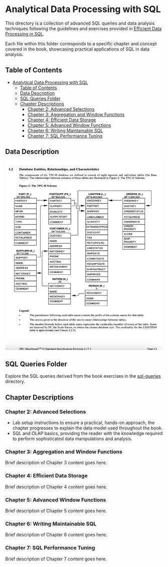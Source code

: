 # Analytical Data Processing with SQL

<p>
This directory is a collection of advanced SQL queries and data analysis techniques following the guidelines and exercises provided in
  <a href="https://josephmachado.gumroad.com/l/analyticalsql">Efficient Data Processing in SQL</a>.
</p>
Each file within this folder corresponds to a specific chapter and concept covered in the book, showcasing practical applications of SQL in data analysis.

## Table of Contents

- [Analytical Data Processing with SQL](#analytical-data-processing-with-sql)
  - [Table of Contents](#table-of-contents)
  - [Data Description](#data-description)
  - [SQL Queries Folder](#sql-queries-folder)
  - [Chapter Descriptions](#chapter-descriptions)
    - [Chapter 2: Advanced Selections](#chapter-2-advanced-selections)
    - [Chapter 3: Aggregation and Window Functions](#chapter-3-aggregation-and-window-functions)
    - [Chapter 4: Efficient Data Storage](#chapter-4-efficient-data-storage)
    - [Chapter 5: Advanced Window Functions](#chapter-5-advanced-window-functions)
    - [Chapter 6: Writing Maintainable SQL](#chapter-6-writing-maintainable-sql)
    - [Chapter 7: SQL Performance Tuning](#chapter-7-sql-performance-tuning)

## Data Description

<p align="center">
  <img src="../visuals/tpch_erd.png" alt="TPC-H ERD" width="600" height="600"/>
</p>

## SQL Queries Folder

Explore the SQL queries derived from the book exercises in the [sql-queries](./sql-queries) directory.

## Chapter Descriptions

### Chapter 2: Advanced Selections

- Lab setup instructions to ensure a practical, hands-on approach, the chapter progresses to explain the data model used throughout the book. 
- SQL and OLAP basics, providing the reader with the knowledge required to perform sophisticated data manipulations and analysis.

### Chapter 3: Aggregation and Window Functions

Brief description of Chapter 3 content goes here.

### Chapter 4: Efficient Data Storage

Brief description of Chapter 4 content goes here.

### Chapter 5: Advanced Window Functions

Brief description of Chapter 5 content goes here.

### Chapter 6: Writing Maintainable SQL

Brief description of Chapter 6 content goes here.

### Chapter 7: SQL Performance Tuning

Brief description of Chapter 7 content goes here.